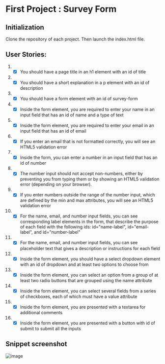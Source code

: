 # First Project : Survey Form

## Initialization 
Clone the repository of each project. Then launch the index.html file.

## User Stories:

1. - [x] You should have a page title in an h1 element with an id of title
2. - [x] You should have a short explanation in a p element with an id of description
3. - [x] You should have a form element with an id of survey-form
4. - [x] Inside the form element, you are required to enter your name in an input field that has an id of name and a type of text
5. - [x] Inside the form element, you are required to enter your email in an input field that has an id of email
6. - [x] If you enter an email that is not formatted correctly, you will see an HTML5 validation error
7. - [x] Inside the form, you can enter a number in an input field that has an id of number
8. - [x] The number input should not accept non-numbers, either by preventing you from typing them or by showing an HTML5 validation error (depending on your browser).
9. - [x] If you enter numbers outside the range of the number input, which are defined by the min and max attributes, you will see an HTML5 validation error
10. - [x] For the name, email, and number input fields, you can see corresponding label elements in the form, that describe the purpose of each field with the following ids: id="name-label", id="email-label", and id="number-label"
11. - [x] For the name, email, and number input fields, you can see placeholder text that gives a description or instructions for each field
12. - [x] Inside the form element, you should have a select dropdown element with an id of dropdown and at least two options to choose from
13. - [x] Inside the form element, you can select an option from a group of at least two radio buttons that are grouped using the name attribute
14. - [x] Inside the form element, you can select several fields from a series of checkboxes, each of which must have a value attribute
15. - [x] Inside the form element, you are presented with a textarea for additional comments
16. - [x] Inside the form element, you are presented with a button with id of submit to submit all the inputs
   
## Snippet screenshot

![image](https://github.com/user-attachments/assets/9a5cd01f-9056-4825-9467-dab56d89f84b)
